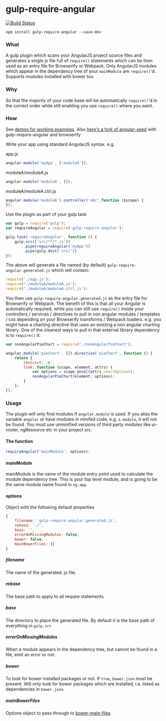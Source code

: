 gulp-require-angular
=========================

[![Build Status](https://travis-ci.org/fergaldoyle/gulp-require-angular.svg?branch=master)](https://travis-ci.org/fergaldoyle/gulp-require-angular)

`npm install gulp-require-angular --save-dev`

### What
A gulp plugin which scans your AngularJS project  source files and generates a single js file full of `require()` statements which can be then used as an entry file for Browserify or Webpack. Only AngularJS modules which appear in the dependency tree of your `mainModule` are `require()`'d. Supports modules installed with bower too.

### Why
So that the majority of your code base will be automatically `require()`'d in the correct order while still enabling you use `require()` where you want.

### How

See [demos for working examples](https://github.com/fergaldoyle/gulp-require-angular/tree/master/demo).  Also [here's a fork of angular-seed](https://github.com/fergaldoyle/angular-seed) with gulp-require-angular and browserify

Write your app using standard AngularJS syntax. e.g.

app.js
```javascript
angular.module('myApp', ['moduleA']);
```	
moduleA/moduleA.js
```javascript
angular.module('moduleA', []);
```	
moduleA/moduleA.ctrl.js
```javascript
angular.module('moduleA').controller('abc',function ($scope) {
});
```

Use the plugin as part of your gulp task
```javascript
var gulp = require('gulp');
var requireAngular = require('gulp-require-angular');

gulp.task('requireAngular', function () {
	gulp.src(['src/**/*.js'])
        .pipe(requireAngular('myApp'))
        .pipe(gulp.dest('src/'))
});
```
The above will generate a file named (by default) `gulp-require-angular.generated.js` which will contain:
```javascript
require('./app.js');
require('./moduleA/moduleA.js');
require('./moduleA/moduleA.ctrl.js');
```
You then use `gulp-require-angular.generated.js` as the entry file for Browserify or Webpack.  The benefit of this is that all your Angular is automatically required, while you can still use `require()` inside your controllers / services / directives to pull in non angular modules / templates / css depending on your Browserify transforms / Webpack loaders. 
e.g. you might have a charting directive that uses an existing a non angular charting library. One of the cleanest ways to pull in that external library dependency is to `require()` it:
```javascript	
var nonAngularPieChart = require('./nonAngularPieChart');

angular.module('pieChart', []).directive('pieChart', function () {
	return {
		restrict: 'A',
		link: function (scope, element, attrs) {
			var options = scope.$eval(attrs.chartOptions);
			nonAngularPieChart(element, options);
		}
	};
});
```

### Usage
The plugin will only find modules if `angular.module` is used. If you alias the variable `angular` or have modules in minifed code, e.g.  `a.module`, it will not be found. You must use unminified versions of third party modules like ui-router, ngResource etc in your project src.

#### The function
```javascript
requireAngular('mainModule', options);
```
#### mainModule
mainModule is the name of the module entry point used to calculate the module dependency tree. This is your top level module, and is going to be the same module name found in `ng-app`.

#### options
Object with the following default properties
```javascript
{		
	filename: 'gulp-require-angular.generated.js',
	rebase: './',
	base: '',	
	errorOnMissingModules: false,
	bower: false,
	mainBowerFiles: {}
}
```
##### filename
The name of the generated .js file.

##### rebase
The base path to apply to all require statements.

##### base
The directory to place the generated file. By default it is the base path of everything in `gulp.src`

##### errorOnMissingModules
When a module appears in the dependency tree, but cannot be found in a file, emit an error or not.

##### bower
To look for bower installed packages or not. If `true`, `bower.json` must be present. Will only look for bower packages which are installed, i.e. listed as dependencies in `bower.json`.

##### mainBowerFiles
Options object to pass through to [bower-main-files](https://github.com/ck86/main-bower-files)





